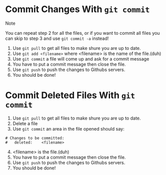 # Commit Changes With `git commit`
> [!NOTE]
> You can repeat step 2 for all the files, or if you want to commit all files you can skip to step 3 and use `git commit -a` instead!
1. Use `git pull` to get all files to make shure you are up to date.
2. Use `git add <filename>` where \<filename\> is the name of the file.(duh)
3. Use `git commit` a file will come up and ask for a commit message
4. You have to put a commit message then close the file.
5. Use `git push` to push the changes to Githubs servers.
6. You should be done!

# Commit Deleted Files With `git commit`
1. Use `git pull` to get all files to make shure you are up to date.
2. Delete a file
3. Use `git commit` an area in the file opened should say:
```
# Changes to be committed:
#	deleted:    <filename>
```
4. \<filename\> is the file.(duh)
5. You have to put a commit message then close the file.
6. Use `git push` to push the changes to Githubs servers.
7. You should be done!